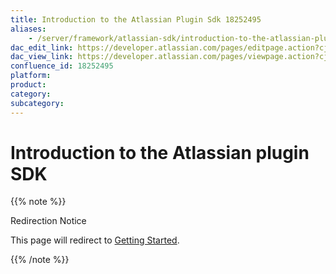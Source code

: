 ```yaml
---
title: Introduction to the Atlassian Plugin Sdk 18252495
aliases:
    - /server/framework/atlassian-sdk/introduction-to-the-atlassian-plugin-sdk-18252495.html
dac_edit_link: https://developer.atlassian.com/pages/editpage.action?cjm=wozere&pageId=18252495
dac_view_link: https://developer.atlassian.com/pages/viewpage.action?cjm=wozere&pageId=18252495
confluence_id: 18252495
platform:
product:
category:
subcategory:
---
```

# Introduction to the Atlassian plugin SDK

{{% note %}}

Redirection Notice

This page will redirect to [Getting Started](/display/DOCS/Getting+Started).

{{% /note %}}

 

 


























